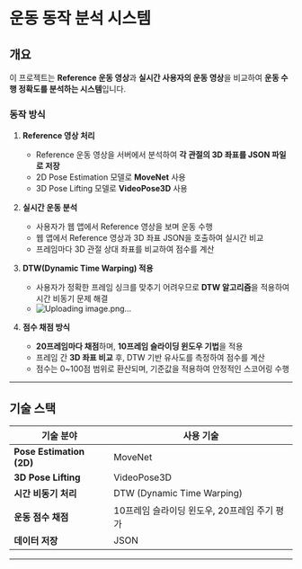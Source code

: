 # **운동 동작 분석 시스템**

## **개요**  
이 프로젝트는 **Reference 운동 영상**과 **실시간 사용자의 운동 영상**을 비교하여 **운동 수행 정확도를 분석하는 시스템**입니다.  

### **동작 방식**  
1. **Reference 영상 처리**  
   - Reference 운동 영상을 서버에서 분석하여 **각 관절의 3D 좌표를 JSON 파일로 저장**  
   - 2D Pose Estimation 모델로 **MoveNet** 사용  
   - 3D Pose Lifting 모델로 **VideoPose3D** 사용  

2. **실시간 운동 분석**  
   - 사용자가 웹 앱에서 Reference 영상을 보며 운동 수행  
   - 웹 앱에서 Reference 영상과 3D 좌표 JSON을 호출하여 실시간 비교  
   - 프레임마다 3D 관절 상대 좌표를 비교하여 점수를 계산  

3. **DTW(Dynamic Time Warping) 적용**  
   - 사용자가 정확한 프레임 싱크를 맞추기 어려우므로 **DTW 알고리즘**을 적용하여 시간 비동기 문제 해결
   - ![Uploading image.png…]()


4. **점수 채점 방식**  
   - **20프레임마다 채점**하며, **10프레임 슬라이딩 윈도우 기법**을 적용  
   - 프레임 간 **3D 좌표 비교** 후, DTW 기반 유사도를 측정하여 점수를 계산  
   - 점수는 0~100점 범위로 환산되며, 기준값을 적용하여 안정적인 스코어링 수행  

---

## **기술 스택**  

| 기술 분야        | 사용 기술 |
|----------------|----------|
| **Pose Estimation (2D)**  | MoveNet |
| **3D Pose Lifting**  | VideoPose3D |
| **시간 비동기 처리**  | DTW (Dynamic Time Warping) |
| **운동 점수 채점**  | 10프레임 슬라이딩 윈도우, 20프레임 주기 평가 |
| **데이터 저장**  | JSON |

---
